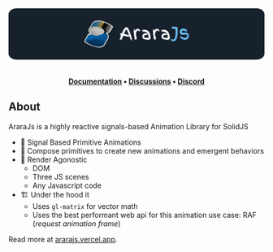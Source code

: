 <div align="center">
  <a href="https://ararajs.vercel.app/">
    <img src="./web/src/assets/ararajs_banner.png" width=1000 alt="arara banner" />
  </a>
</div>
<br />
<div align="center">

<!-- [![NPM Version](https://img.shields.io/npm/v/arara)](https://www.npmjs.com/package/arara)
[![NPM Downloads](https://img.shields.io/npm/dm/ararajs)](https://www.npmjs.com/package/arara)
[![License](https://img.shields.io/github/license/araradev/arara)](https://github.com/araradev/arara/blob/main/LICENSE) -->

**[Documentation](https://ararajs.vercel.app) • [Discussions](https://github.com/FelipeEmos/ararajs/discussions) • [Discord](https://discord.com/invite/solidjs)**

</div>

## About

AraraJs is a highly reactive signals-based Animation Library for SolidJS

- 📡 Signal Based Primitive Animations
- 🧩 Compose primitives to create new animations and emergent behaviors
- 🫥 Render Agonostic
  - DOM
  - Three JS scenes
  - Any Javascript code
- 🏗️ Under the hood it
  - Uses `gl-matrix` for vector math
  - Uses the best performant web api for this animation use case: RAF (_request animation frame_)

Read more at [ararajs.vercel.app](https://ararajs.vercel.app).

<!-- ## Primitives

<table>
  <tr>
    <td align="center" width=33%>
      <a href="https://ararajs.vercel.app/docs/primitives/accordion/">
        <img src="https://ararajs.vercel.app/primitives/accordion.jpg" alt="SolidJS Accordion">
        <p>Sine Wave</p>
      </a>
    </td>
    <td align="center" width=33%>
      <a href="https://ararajs.vercel.app/docs/primitives/dialog/">
        <img src="https://ararajs.vercel.app/primitives/dialog.jpg" alt="SolidJS Dialog">
        <p>Spring</p>
      </a>
    </td>
    <td align="center" width=33%>
        <img src="https://ararajs.vercel.app/primitives/disclosure.jpg" alt="SolidJS Disclosure">
        <p>More to come...</p>
    </td>
  </tr>
</table> -->
